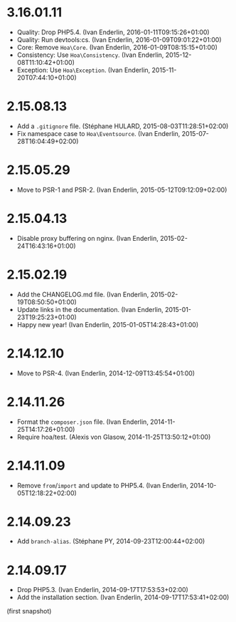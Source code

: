 # 3.16.01.11

  * Quality: Drop PHP5.4. (Ivan Enderlin, 2016-01-11T09:15:26+01:00)
  * Quality: Run devtools:cs. (Ivan Enderlin, 2016-01-09T09:01:22+01:00)
  * Core: Remove `Hoa\Core`. (Ivan Enderlin, 2016-01-09T08:15:15+01:00)
  * Consistency: Use `Hoa\Consistency`. (Ivan Enderlin, 2015-12-08T11:10:42+01:00)
  * Exception: Use `Hoa\Exception`. (Ivan Enderlin, 2015-11-20T07:44:10+01:00)

# 2.15.08.13

  * Add a `.gitignore` file. (Stéphane HULARD, 2015-08-03T11:28:51+02:00)
  * Fix namespace case to `Hoa\Eventsource`. (Ivan Enderlin, 2015-07-28T16:04:49+02:00)

# 2.15.05.29

  * Move to PSR-1 and PSR-2. (Ivan Enderlin, 2015-05-12T09:12:09+02:00)

# 2.15.04.13

  * Disable proxy buffering on nginx. (Ivan Enderlin, 2015-02-24T16:43:16+01:00)

# 2.15.02.19

  * Add the CHANGELOG.md file. (Ivan Enderlin, 2015-02-19T08:50:50+01:00)
  * Update links in the documentation. (Ivan Enderlin, 2015-01-23T19:25:23+01:00)
  * Happy new year! (Ivan Enderlin, 2015-01-05T14:28:43+01:00)

# 2.14.12.10

  * Move to PSR-4. (Ivan Enderlin, 2014-12-09T13:45:54+01:00)

# 2.14.11.26

  * Format the `composer.json` file. (Ivan Enderlin, 2014-11-25T14:17:26+01:00)
  * Require hoa/test. (Alexis von Glasow, 2014-11-25T13:50:12+01:00)

# 2.14.11.09

  * Remove `from`/`import` and update to PHP5.4. (Ivan Enderlin, 2014-10-05T12:18:22+02:00)

# 2.14.09.23

  * Add `branch-alias`. (Stéphane PY, 2014-09-23T12:00:44+02:00)

# 2.14.09.17

  * Drop PHP5.3. (Ivan Enderlin, 2014-09-17T17:53:53+02:00)
  * Add the installation section. (Ivan Enderlin, 2014-09-17T17:53:41+02:00)

(first snapshot)
